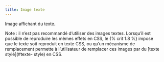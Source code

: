```yaml
---
title: Image texte 
---
```


Image affichant du texte.

Note : il n’est pas recommandé d’utiliser des images textes. Lorsqu’il est
possible de reproduire les mêmes effets en CSS, le {% crit 1.8 %} impose
que le texte soit reproduit en texte CSS, ou qu’un mécanisme de remplacement
permette à l’utilisateur de remplacer ces images par du [texte stylé](#texte-
style) en CSS.

